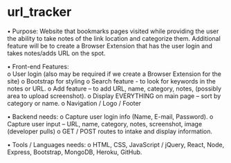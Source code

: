 # url_tracker

•	Purpose:  Website that bookmarks pages visited while providing the user the ability to take notes of the link location and categorize them.  Additional feature will be to create a Browser Extension that has the user login and takes notes/adds URL on the spot.

•	Front-end Features:  
o	User login (also may be required if we create a Browser Extension for the site)
o	Bootstrap for styling
o	Search feature - to look for keywords in the notes or URL.
o	Add feature – to add URL, name, category, notes, (possibly area to upload screenshot).
o	Display EVERYTHING on main page – sort by category or name.
o	Navigation / Logo / Footer

•	Backend needs:
o	Capture user login info (Name, E-mail, Password).
o	Capture user input – URL, name, category, notes, screenshot, image (developer pulls)
o	GET / POST routes to intake and display information.

•	Tools / Languages needs: 
o	HTML, CSS, JavaScript / jQuery, React, Node, Express, Bootstrap, MongoDB, Heroku, GitHub.
